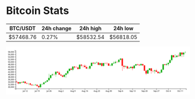 # Bitcoin Stats

BTC/USDT|24h change|24h high|24h low|
|---|---|---|---|
|$57468.76|0.27%|$58532.54|$56818.05|

<img src="./chart.svg">
